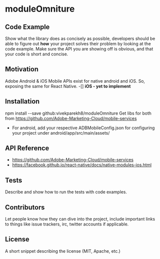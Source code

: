 # moduleOmniture

## Code Example

Show what the library does as concisely as possible, developers should be able to figure out **how** your project solves their problem by looking at the code example. Make sure the API you are showing off is obvious, and that your code is short and concise.

## Motivation

Adobe Android & iOS Mobile APIs exist for native android and iOS. So, exposing the same for React Native.
-[] **iOS - yet to implement**
## Installation
npm install --save github:vivekparekh8/moduleOmniture
Get libs for both from https://github.com/Adobe-Marketing-Cloud/mobile-services
- For android, add your respective ADBMobileConfig.json for configuring your project under android/app/src/main/assets/

## API Reference
 - https://github.com/Adobe-Marketing-Cloud/mobile-services
 - https://facebook.github.io/react-native/docs/native-modules-ios.html

## Tests

Describe and show how to run the tests with code examples.

## Contributors

Let people know how they can dive into the project, include important links to things like issue trackers, irc, twitter accounts if applicable.

## License

A short snippet describing the license (MIT, Apache, etc.)
